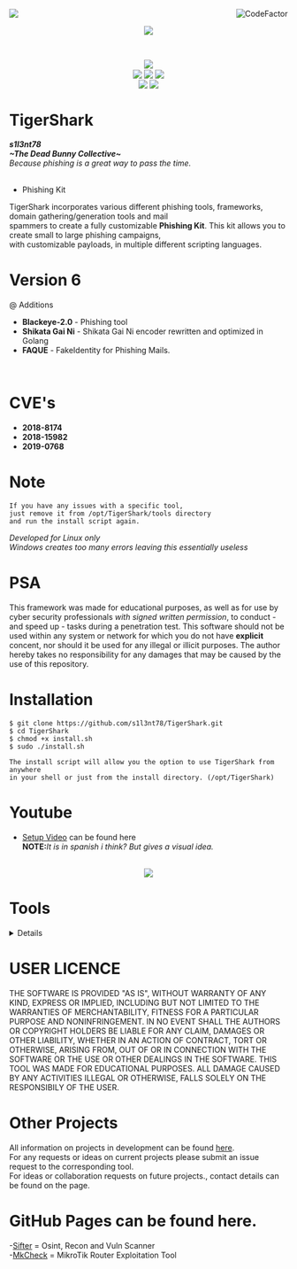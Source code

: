 <img align="left" src="https://img.shields.io/badge/Author-s1l3nt78-blueviolet"><a href="https://www.codefactor.io/repository/github/s1l3nt78/TigerShark"><img align="right" src="https://www.codefactor.io/repository/github/s1l3nt78/TigerShark/badge" alt="CodeFactor" /></a><br/>
<p align="center"><img align="center" src="https://img.shields.io/badge/-The_Dead_Bunny_Collective-green"></p>
<br />
<p align="center">
 <img align="center" src="https://raw.githubusercontent.com/s1l3nt78/s1l3nt78.github.io/master/TigerShark/tigershark-Release.png">
 <br>
 <img align="center" src="https://img.shields.io/github/issues/s1l3nt78/TigerShark">
 <img align="center" src="https://img.shields.io/github/forks/s1l3nt78/TigerShark">
 <img align="center" src="https://img.shields.io/github/stars/s1l3nt78/TigerShark">
 <br />
 <img align="center" src="https://img.shields.io/badge/Build-Release-orange">
 <img align="center" src="https://img.shields.io/badge/Version-6-red">
 <!--<br>
 <img align="center" src="https://img.shields.io/badge/Revision-1-green">
--></p>


# TigerShark
<strong><em>s1l3nt78</em></strong>
 <br>
<strong><em>~The Dead Bunny Collective~</em></strong>
 <br>
 <em>Because phishing is a great way to pass the time.</em>
<br>
<br>

- Phishing Kit

TigerShark incorporates various different phishing tools, frameworks, domain gathering/generation tools and mail <br>
spammers to create a fully customizable <strong>Phishing Kit</strong>. This kit allows you to create small to large phishing campaigns, <br>
with customizable payloads, in multiple different scripting languages.

# Version 6

@ Additions<br />
- <strong>Blackeye-2.0</strong> - Phishing tool
- <strong>Shikata Gai Ni</strong> - Shikata Gai Ni encoder rewritten and optimized in Golang<br />
- <strong>FAQUE</strong> - FakeIdentity for Phishing Mails.<br />
<br />

# CVE's

- <strong>2018-8174</strong>
- <strong>2018-15982</strong>
- <strong>2019-0768</strong>


# Note

    If you have any issues with a specific tool, 
    just remove it from /opt/TigerShark/tools directory
    and run the install script again.

<em>Developed for Linux only</em>
<br />
<em>Windows creates too many errors leaving this essentially useless</em>


# PSA

This framework was made for educational purposes, as well
as for use by cyber security professionals <em>with signed 
written permission</em>, to conduct - and speed up - tasks 
during a penetration test. 
This software should not be used within any system or network 
for which you do not have <strong>explicit</strong> concent, 
nor should it be used for any illegal or illicit purposes. 
The author hereby takes no responsibility for any damages
that may be caused by the use of this repository.

# Installation

    $ git clone https://github.com/s1l3nt78/TigerShark.git
    $ cd TigerShark
    $ chmod +x install.sh
    $ sudo ./install.sh
    
    The install script will allow you the option to use TigerShark from anywhere 
    in your shell or just from the install directory. (/opt/TigerShark)

# Youtube
- <a href="https://www.youtube.com/watch?v=wuKsn2752UY&t=317s">Setup Video</a> can be found here<br />
<strong>NOTE:</strong><em>It is in spanish i think? But gives a visual idea.<br />
<br /></em>

<p align="center">
        <img align="center" src="https://raw.githubusercontent.com/s1l3nt78/TigerShark/master/docs/3.png">
</p>


# Tools
<details>
- <a href="https://github.com/Soldie/HiddenEye-DarkSecDevelopers">HiddenEye</a>
<br />- <a href="https://github.com/rezaaksa/PhishX">PhishX</a>
<br />- <a href="https://github.com/evait-security/weeman">Weeman</a>
<br />- <a href="https://github.com/securestate/king-phisher">King-Phisher</a>
<br />- <a href="https://github.com/UndeadSec/SocialFish">SocialPhish</a>
<br />- <a href="https://github.com/gophish/gophish">Gophish</a>
<br />- <a href="https://github.com/sweetsoftware/Artemis">Artemis</a>
<br />- <a href="https://github.com/pan0pt1c0n/PhishBait">PhishBait</a>
<br />- <a href="https://github.com/ring0lab/catphish">CatPhish</a>
<br />- <a href="https://github.com/PowerScript/STPv">STP</a>
<br />- <a href="https://github.com/Dionach/PhEmail">PhEmail</a>
<br />- <a href="https://github.com/threatexpress/domainhunter">DomainHunter</a>
<br />- <a href="https://github.com/ustayready/CredSniper">CredSniper</a>
<br />- <a href="https://github.com/n1nj4sec/pupy">Pupy</a>
<br />- <a href="https://github.com/UndeadSec/Enigma">Enigma</a>
<br />- <a href="https://github.com/navisecdelta/EmailGen">EmailGen</a>
<br />- <a href="https://github.com/ruthlezs/ie11_vbscript_exploit">ie11 Broswer Exploit</a>
<br />- Neos Email Spoofer
<br />- <a href="https://github.com/Yt1g3r/CVE-2018-8174_EXP">CVE-2018-8174</a>
<br />- <a href="https://github.com/oddcod3/Phantom-Evasion">Phantom-Evasion</a>
<br />- <a href="https://github.com/UnDeadSec/EvilURL">EvilURL</a>
<br />- <a href="https://github.com/D4Vinci/Cr3dOv3r">Cr3d0v3r</a>
<br />- <a href="https://github.com/D4Vinci/Cuteit">CuteIt</a>
<br />- <a href="https://github.com/Mr-Un1k0d3r/ThunderShell">ThunderShell</a>
<br />- <a href="https://github.com/hlldz/SpookFlare">SpookFlare</a>
<br />- <a href="https://github.com/Ignitetch/AdvPhishing">ADV-Phish</a>
<br />- <a href="https://github.com/MRGEffitas/Ironsquirrel">IronSquirrel</a>
<br />- <a href="https://github.com/NYAN-x-CAT/JS-Downloader">NYAN-x-CAT JS Downloader</a>
<br />- <a href="https://github.com/thelinuxchoice/evilreg">EvilReg</a>
<br />- <a href="https://github.com/Technowlogy-Pushpender/fakemailer">FakeMailer</a>
<br />- <a href="https://github.com/khawabkashyap/getdroid">GetDroid</a>
<br />- <a href="https://github.com/Technowlogy-Pushpender/apkinfector">apkinfector</a>
<br />- <a href="https://github.com/BiZken/PhishMailer">PhishMailer</a>
<br />- <a href="https://github.com/kphongagsorn/adobe-flash-cve2018-15982">Adove Flash CVE-2018-15985</a>
<br />- <a href="https://github.com/0x09AL/DNS-Persist">DNS-Persist</a>
<br />- <a href="https://github.com/entynetproject/ghost">Ghost</a>
<br />- <a href="https://github.com/entynetproject/mouse">Mouse</a>
<br />- <a href="https://github.com/JasonJerry/lockphish">LockPhish</a>
<br />- <a href="https://github.com/Ignitetch/whatsapp-phishing">WhatPhish</a>
<br />- <a href="https://github.com/j-dogcoder/Blackeye-2.0">Blackeye-2.0</a>
</details>

# USER LICENCE

THE SOFTWARE IS PROVIDED "AS IS", WITHOUT WARRANTY OF ANY KIND, EXPRESS OR
IMPLIED, INCLUDING BUT NOT LIMITED TO THE WARRANTIES OF MERCHANTABILITY,
FITNESS FOR A PARTICULAR PURPOSE AND NONINFRINGEMENT. IN NO EVENT SHALL THE
AUTHORS OR COPYRIGHT HOLDERS BE LIABLE FOR ANY CLAIM, DAMAGES OR OTHER
LIABILITY, WHETHER IN AN ACTION OF CONTRACT, TORT OR OTHERWISE, ARISING FROM,
OUT OF OR IN CONNECTION WITH THE SOFTWARE OR THE USE OR OTHER DEALINGS IN
THE SOFTWARE.
THIS TOOL WAS MADE FOR EDUCATIONAL PURPOSES. ALL DAMAGE CAUSED BY ANY ACTIVITIES 
ILLEGAL OR OTHERWISE, FALLS SOLELY ON THE RESPONSIBILY OF THE USER.
<br />

# Other Projects

All information on projects in development can be found <a href="https://s1l3nt78.github.io">here</a>. 
<br />
For any requests or ideas on current projects please submit an issue request to the corresponding tool.
<br />
For ideas or collaboration requests on future projects., contact details can be found on the page.
<br />

# GitHub Pages can be found here.

-<a href="https://s1l3nt78.github.io/sifter">Sifter</a> = Osint, Recon and Vuln Scanner
<br />
-<a href="https://s1l3nt78.github.io/MkCheck">MkCheck</a> = MikroTik Router Exploitation Tool
<br />
